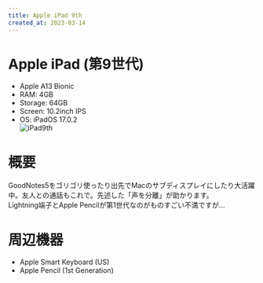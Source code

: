 ```yaml
---
title: Apple iPad 9th
created_at: 2023-03-14
---
```


# Apple iPad (第9世代)
- Apple A13 Bionic
- RAM: 4GB
- Storage: 64GB
- Screen: 10.2inch IPS
- OS: iPadOS 17.0.2 <br>
![iPad9th](https://i.imgur.com/8il82eC.jpeg)

# 概要
GoodNotes5をゴリゴリ使ったり出先でMacのサブディスプレイにしたり大活躍中。友人との通話もこれで。先述した「声を分離」が助かります。<br>
Lightning端子とApple Pencilが第1世代なのがものすごい不満ですが...

# 周辺機器
- Apple Smart Keyboard (US)
- Apple Pencil (1st Generation)
